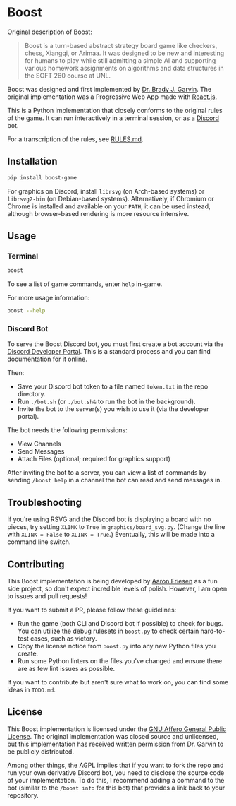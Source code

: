 # Boost

Original description of Boost:

> Boost is a turn-based abstract strategy board game like checkers, chess, Xiangqi, or Arimaa.
> It was designed to be new and interesting for humans to play while still admitting a simple AI and supporting various homework assignments on algorithms and data structures in the SOFT 260 course at UNL.

Boost was designed and first implemented by [Dr. Brady J. Garvin](https://cse.unl.edu/~bgarvin).
The original implementation was a Progressive Web App made with [React.js](https://reactjs.org/).

This is a Python implementation that closely conforms to the original rules of the game.
It can run interactively in a terminal session, or as a [Discord](https://discord.com) bot.

For a transcription of the rules, see [RULES.md](RULES.md).

## Installation

```sh
pip install boost-game
```

For graphics on Discord, install `librsvg` (on Arch-based systems) or `librsvg2-bin` (on Debian-based systems).
Alternatively, if Chromium or Chrome is installed and available on your `PATH`, it can be used instead, although browser-based rendering is more resource intensive.

## Usage

### Terminal

```sh
boost
```

To see a list of game commands, enter `help` in-game.

For more usage information:

```sh
boost --help
```

### Discord Bot

To serve the Boost Discord bot, you must first create a bot account via the [Discord Developer Portal](https://discord.com/developers/applications).
This is a standard process and you can find documentation for it online.

Then:

- Save your Discord bot token to a file named `token.txt` in the repo directory.
- Run `./bot.sh` (or `./bot.sh&` to run the bot in the background).
- Invite the bot to the server(s) you wish to use it (via the developer portal).

The bot needs the following permissions:

- View Channels
- Send Messages
- Attach Files (optional; required for graphics support)

After inviting the bot to a server, you can view a list of commands by sending `/boost help` in a channel the bot can read and send messages in.

## Troubleshooting

If you're using RSVG and the Discord bot is displaying a board with no pieces, try setting `XLINK` to `True` in `graphics/board_svg.py`.
(Change the line with `XLINK = False` to `XLINK = True`.)
Eventually, this will be made into a command line switch.

## Contributing

This Boost implementation is being developed by [Aaron Friesen](https://maugrift.com) as a fun side project, so don't expect incredible levels of polish.
However, I am open to issues and pull requests!

If you want to submit a PR, please follow these guidelines:

- Run the game (both CLI and Discord bot if possible) to check for bugs.
  You can utilize the debug rulesets in `boost.py` to check certain hard-to-test cases, such as victory.
- Copy the license notice from `boost.py` into any new Python files you create.
- Run some Python linters on the files you've changed and ensure there are as few lint issues as possible.

If you want to contribute but aren't sure what to work on, you can find some ideas in `TODO.md`.

## License

This Boost implementation is licensed under the [GNU Affero General Public License](https://www.gnu.org/licenses/agpl-3.0.en.html).
The original implementation was closed source and unlicensed, but this implementation has received written permission from Dr. Garvin to be publicly distributed.

Among other things, the AGPL implies that if you want to fork the repo and run your own derivative Discord bot, you need to disclose the source code of your implementation.
To do this, I recommend adding a command to the bot (similar to the `/boost info` for this bot) that provides a link back to your repository.
